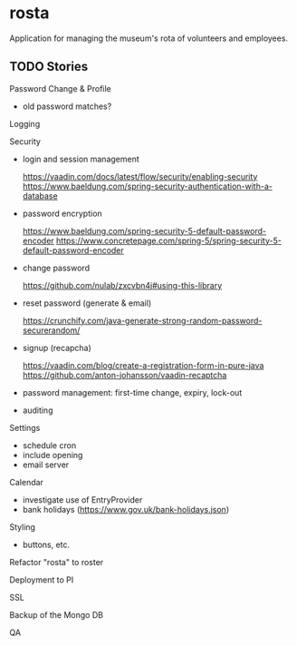# rosta
Application for managing the museum's rota of volunteers and employees.

## TODO Stories

Password Change & Profile
- old password matches?

Logging

Security
- login and session management

    https://vaadin.com/docs/latest/flow/security/enabling-security
    https://www.baeldung.com/spring-security-authentication-with-a-database
- password encryption

    https://www.baeldung.com/spring-security-5-default-password-encoder
    https://www.concretepage.com/spring-5/spring-security-5-default-password-encoder
- change password

    https://github.com/nulab/zxcvbn4j#using-this-library
- reset password (generate & email)

    https://crunchify.com/java-generate-strong-random-password-securerandom/
- signup (recapcha)

    https://vaadin.com/blog/create-a-registration-form-in-pure-java
    https://github.com/anton-johansson/vaadin-recaptcha
- password management: first-time change, expiry, lock-out
- auditing

Settings
- schedule cron
- include opening
- email server

Calendar
- investigate use of EntryProvider
- bank holidays (https://www.gov.uk/bank-holidays.json)

Styling
- buttons, etc.

Refactor "rosta" to roster

Deployment to PI

SSL

Backup of the Mongo DB

QA
